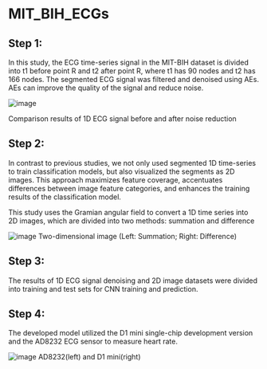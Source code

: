 # MIT_BIH_ECGs
## Step 1: 
In this study, the ECG time-series signal in the MIT-BIH dataset is divided into t1 before point R and t2 after point R, where t1 has 90 nodes and t2 has 166 nodes. The segmented ECG signal was filtered and denoised using AEs. AEs can improve the quality of the signal and reduce noise. 

![image](https://github.com/tsubasa-k/MIT_BIH_ECGs/assets/61736148/281ebeec-c644-4469-9a2d-230f8c370ff5)

Comparison results of 1D ECG signal before and after noise reduction

## Step 2: 
In contrast to previous studies, we not only used segmented 1D time-series to train classification models, but also visualized the segments as 2D images. 
This approach maximizes feature coverage, accentuates differences between image feature categories, and enhances the training results of the classification model.

This study uses the Gramian angular field to convert a 1D time series into 2D images, which are divided into two methods: summation and difference

![image](https://github.com/tsubasa-k/MIT_BIH_ECGs/assets/61736148/a9b28b83-6196-436f-a38b-0be4afd2d4b0)
Two-dimensional image
 (Left: Summation; Right: Difference)

## Step 3: 
The results of 1D ECG signal denoising and 2D image datasets were divided into training and test sets for CNN training and prediction.

## Step 4: 
The developed model utilized the D1 mini single-chip development version and the AD8232 ECG sensor to measure heart rate.

![image](https://github.com/tsubasa-k/MIT_BIH_ECGs/assets/61736148/90c56fa1-9587-439b-9807-1c103c89a145)
AD8232(left) and D1 mini(right)











